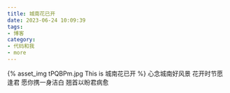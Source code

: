 ```yaml
---
title: 城南花已开
date: 2023-06-24 10:09:39
tags:
- 博客
category:
- 代码和我
- more
---
```

{% asset_img tPQBPm.jpg This is 城南花已开 %}
心念城南好风景
花开时节愿逢君
愿你携一身洁白
翘首以盼君病愈